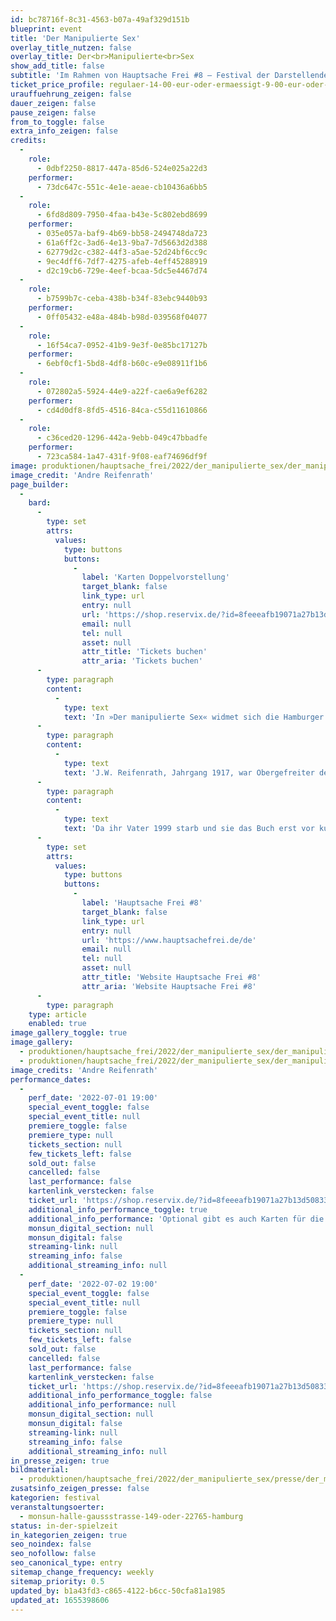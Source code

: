 ```yaml
---
id: bc78716f-8c31-4563-b07a-49af329d151b
blueprint: event
title: 'Der Manipulierte Sex'
overlay_title_nutzen: false
overlay_title: Der<br>Manipulierte<br>Sex
show_add_title: false
subtitle: 'Im Rahmen von Hauptsache Frei #8 – Festival der Darstellenden Künste Hamburgs'
ticket_price_profile: regulaer-14-00-eur-oder-ermaessigt-9-00-eur-oder-soli-4-00-eur
urauffuehrung_zeigen: false
dauer_zeigen: false
pause_zeigen: false
from_to_toggle: false
extra_info_zeigen: false
credits:
  -
    role:
      - 0dbf2250-8817-447a-85d6-524e025a22d3
    performer:
      - 73dc647c-551c-4e1e-aeae-cb10436a6bb5
  -
    role:
      - 6fd8d809-7950-4faa-b43e-5c802ebd8699
    performer:
      - 035e057a-baf9-4b69-bb58-2494748da723
      - 61a6ff2c-3ad6-4e13-9ba7-7d5663d2d388
      - 62779d2c-c382-44f3-a5ae-52d24bf6cc9c
      - 9ec4dff6-7df7-4275-afeb-4eff45288919
      - d2c19cb6-729e-4eef-bcaa-5dc5e4467d74
  -
    role:
      - b7599b7c-ceba-438b-b34f-83ebc9440b93
    performer:
      - 0ff05432-e48a-484b-b98d-039568f04077
  -
    role:
      - 16f54ca7-0952-41b9-9e3f-0e85bc17127b
    performer:
      - 6ebf0cf1-5bd8-4df8-b60c-e9e08911f1b6
  -
    role:
      - 072802a5-5924-44e9-a22f-cae6a9ef6282
    performer:
      - cd4d0df8-8fd5-4516-84ca-c55d11610866
  -
    role:
      - c36ced20-1296-442a-9ebb-049c47bbadfe
    performer:
      - 723ca584-1a47-431f-9f08-eaf74696df9f
image: produktionen/hauptsache_frei/2022/der_manipulierte_sex/der_manipulierte_sex_01_c_andre_reifenrath.jpg
image_credit: 'Andre Reifenrath'
page_builder:
  -
    bard:
      -
        type: set
        attrs:
          values:
            type: buttons
            buttons:
              -
                label: 'Karten Doppelvorstellung'
                target_blank: false
                link_type: url
                entry: null
                url: 'https://shop.reservix.de/?id=8feeeafb19071a27b13d5083379d95183e9ab490f2f135faf80b2fecfc1ba00f2aba7ad8945f4a4292549eb86feddc1b&vID=7337&eventGrpID=405172'
                email: null
                tel: null
                asset: null
                attr_title: 'Tickets buchen'
                attr_aria: 'Tickets buchen'
      -
        type: paragraph
        content:
          -
            type: text
            text: 'In »Der manipulierte Sex« widmet sich die Hamburger Theatermacherin Susanne Reifenrath gemeinsam mit Künstler:innen verschiedener Kunstrichtungen der Erforschung des literarischen Erbes ihres Vaters J.W.Reifenrath, der im Jahr 1968 ein gleichnamiges Buch veröffentlichte. Im Klappentext heißt es: „Dieses Buch informiert rücksichtslos offen über nahezu alle Erscheinungsformen der Sexualität in der Gesellschaft von heute.“ Das Bild, das er von seiner Zeit und indirekt von sich selbst zeichnet, ist höchst verstörend, herausfordernd und peinlich. Mehr als 50 Jahre später erforscht seine Tochter Susanne Reifenrath ein allgegenwärtiges Dilemma der späten 60er-Jahre: das Aufeinandertreffen von überkommenen Moralvorstellungen und rebellierender Wut der Nachgeborenen auf die überall präsente nationalsozialistisch verformte Generation der den gesellschaftlichen Diskurs prägenden Männer.'
      -
        type: paragraph
        content:
          -
            type: text
            text: 'J.W. Reifenrath, Jahrgang 1917, war Obergefreiter der Wehrmacht im zweiten Weltkrieg, später Journalist bei verschiedenen Tageszeitungen und Autor diverser Bücher, zweimal verheiratet, Vater von (mindestens) 14 Kindern und Zeit seines Lebens hochgradig promiskuitiv. Er war zum Datum des Erscheinens bereits 51 Jahre alt – kein bewegter 68er also, sondern ein durch nationalsozialistische Ideale geprägter alternder Mann. Die familiäre Welt in der Susanne Reifenrath mit ihren fünf Brüdern aufwuchs, beschreibt sie als zutiefst geprägt von seiner uferlosen männlich-patriarchalischen Sexualität.'
      -
        type: paragraph
        content:
          -
            type: text
            text: 'Da ihr Vater 1999 starb und sie das Buch erst vor kurzem entdeckt und gelesen hat, bleibt ihr nur, den Vater, der seine starke Faszination und Feldforschung zum Thema hinter einer investigativen Pseudo-Wissenschaftlichkeit versteckte, aus dem Buch quasi „heraus zu lesen“. Um dem Vorwurf zu begegnen, dass es sich dabei lediglich um eine späte selbsttherapeutische Auseinandersetzung einer Tochter mit ihrem Vater handelt, nimmt sie diese „Exhumierung“ gemeinsam mit anderen Künstler:innen verschiedener Sparten vor, steigt tiefer in den Stoff und seine Zeitbezüge ein, führt Interviews, sichtet weiterführendes Material und erkundet szenisch, welche Perspektiven sich eröffnen. Dabei ist sie zugleich Subjekt und Objekt ihrer Geschichte, liefert sich verschiedenen Lesarten aus, stellt sich zur Verfügung und baut so einen Parcours der Zuschreibungen und Spekulationen – ein multiästhetisches Abbild dessen, was wir beim Lesen empfinden und was an diesem Stoff von universellem Interesse sein könnte.'
      -
        type: set
        attrs:
          values:
            type: buttons
            buttons:
              -
                label: 'Hauptsache Frei #8'
                target_blank: false
                link_type: url
                entry: null
                url: 'https://www.hauptsachefrei.de/de'
                email: null
                tel: null
                asset: null
                attr_title: 'Website Hauptsache Frei #8'
                attr_aria: 'Website Hauptsache Frei #8'
      -
        type: paragraph
    type: article
    enabled: true
image_gallery_toggle: true
image_gallery:
  - produktionen/hauptsache_frei/2022/der_manipulierte_sex/der_manipulierte_sex_02_c_andre_reifenrath.jpg
  - produktionen/hauptsache_frei/2022/der_manipulierte_sex/der_manipulierte_sex_01_c_andre_reifenrath.jpg
image_credits: 'Andre Reifenrath'
performance_dates:
  -
    perf_date: '2022-07-01 19:00'
    special_event_toggle: false
    special_event_title: null
    premiere_toggle: false
    premiere_type: null
    tickets_section: null
    few_tickets_left: false
    sold_out: false
    cancelled: false
    last_performance: false
    kartenlink_verstecken: false
    ticket_url: 'https://shop.reservix.de/?id=8feeeafb19071a27b13d5083379d95183e9ab490f2f135faf80b2fecfc1ba00f2aba7ad8945f4a4292549eb86feddc1b&vID=7337&eventGrpID=405058&eventID=1945144'
    additional_info_performance_toggle: true
    additional_info_performance: 'Optional gibt es auch Karten für die beiden Festivalbeiträge am 1. Juli 2022 „Rooooooooooooooooooolling in the Deep“ & „Der Manipulierte Sex“ im Abo-Doppelpack.'
    monsun_digital_section: null
    monsun_digital: false
    streaming-link: null
    streaming_info: false
    additional_streaming_info: null
  -
    perf_date: '2022-07-02 19:00'
    special_event_toggle: false
    special_event_title: null
    premiere_toggle: false
    premiere_type: null
    tickets_section: null
    few_tickets_left: false
    sold_out: false
    cancelled: false
    last_performance: false
    kartenlink_verstecken: false
    ticket_url: 'https://shop.reservix.de/?id=8feeeafb19071a27b13d5083379d95183e9ab490f2f135faf80b2fecfc1ba00f2aba7ad8945f4a4292549eb86feddc1b&vID=7337&eventGrpID=405058&eventID=1946766'
    additional_info_performance_toggle: false
    additional_info_performance: null
    monsun_digital_section: null
    monsun_digital: false
    streaming-link: null
    streaming_info: false
    additional_streaming_info: null
in_presse_zeigen: true
bildmaterial:
  - produktionen/hauptsache_frei/2022/der_manipulierte_sex/presse/der_manipulierte_sex_01_c_andre_reifenrath_monsun.zip
zusatsinfo_zeigen_presse: false
kategorien: festival
veranstaltungsoerter:
  - monsun-halle-gaussstrasse-149-oder-22765-hamburg
status: in-der-spielzeit
in_kategorien_zeigen: true
seo_noindex: false
seo_nofollow: false
seo_canonical_type: entry
sitemap_change_frequency: weekly
sitemap_priority: 0.5
updated_by: b1a43fd3-c865-4122-b6cc-50cfa81a1985
updated_at: 1655398606
---
```

